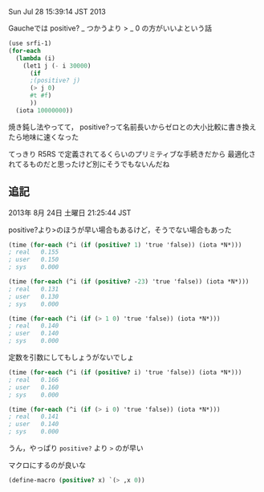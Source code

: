 Sun Jul 28 15:39:14 JST 2013

Gaucheでは positive? _ つかうより > _ 0 の方がいいよという話

```scheme
(use srfi-1)
(for-each
  (lambda (i)
    (let1 j (- i 30000)
      (if
      ;(positive? j)
      (> j 0)
      #t #f)
      ))
  (iota 10000000))
```

焼き鈍し法やってて，
positive?って名前長いからゼロとの大小比較に書き換えたら地味に速くなった

てっきり R5RS で定義されてるくらいのプリミティブな手続きだから
最適化されてるものだと思ったけど別にそうでもないんだね


追記
---
2013年  8月 24日 土曜日 21:25:44 JST

positive?より>のほうが早い場合もあるけど，そうでない場合もあった

```scheme
(time (for-each (^i (if (positive? 1) 'true 'false)) (iota *N*)))
; real   0.155
; user   0.150
; sys    0.000

(time (for-each (^i (if (positive? -23) 'true 'false)) (iota *N*)))
; real   0.131
; user   0.130
; sys    0.000

(time (for-each (^i (if (> 1 0) 'true 'false)) (iota *N*)))
; real   0.140
; user   0.140
; sys    0.000
```

定数を引数にしてもしょうがないでしょ

```scheme
(time (for-each (^i (if (positive? i) 'true 'false)) (iota *N*)))
; real   0.166
; user   0.160
; sys    0.000

(time (for-each (^i (if (> i 0) 'true 'false)) (iota *N*)))
; real   0.141
; user   0.140
; sys    0.000
```

うん，やっぱり `positive?` より `>` のが早い

マクロにするのが良いな
```scheme
(define-macro (positive? x) `(> ,x 0))
```
